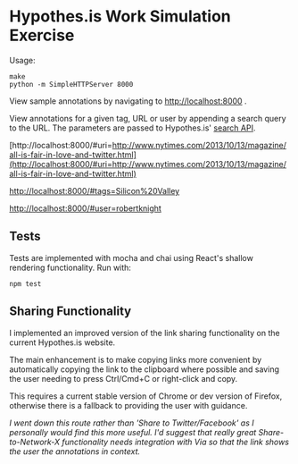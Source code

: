 # Hypothes.is Work Simulation Exercise

Usage:

```
make
python -m SimpleHTTPServer 8000
```

View sample annotations by navigating to [http://localhost:8000](http://localhost:8000) .

View annotations for a given tag, URL or user by appending a search query to the URL. The parameters are passed to Hypothes.is' [search API](http://h.readthedocs.org/en/latest/api.html#search).

[http://localhost:8000/#uri=http://www.nytimes.com/2013/10/13/magazine/all-is-fair-in-love-and-twitter.html](http://localhost:8000/#uri=http://www.nytimes.com/2013/10/13/magazine/all-is-fair-in-love-and-twitter.html)

[http://localhost:8000/#tags=Silicon%20Valley](http://localhost:8000/#tags=Silicon%20Valley)

[http://localhost:8000/#user=robertknight](http://localhost:8000/#user=robertknight)

## Tests

Tests are implemented with mocha and chai using React's shallow rendering functionality.
Run with:

```
npm test
```

## Sharing Functionality

I implemented an improved version of the link sharing functionality
on the current Hypothes.is website.

The main enhancement is to make copying links more convenient by
automatically copying the link to the clipboard where possible
and saving the user needing to press Ctrl/Cmd+C or right-click and copy.

This requires a current stable version of Chrome or dev version of Firefox,
otherwise there is a fallback to providing the user with guidance.

_I went down this route rather than
'Share to Twitter/Facebook' as I personally would find this more useful.
I'd suggest that really great Share-to-Network-X functionality needs
integration with Via so that the link shows the user the annotations
in context._
